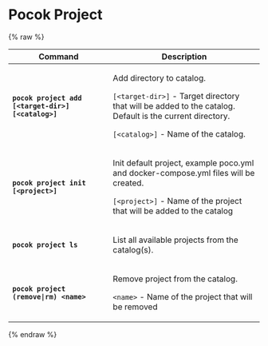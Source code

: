 # Pocok Project
{% raw %}
<div class="table-wrap">
  <table>
    <thead>
    <tr>
      <th width="40%"><b>Command</b></th>
      <th width="60%"><b>Description</b></th>
    </tr>
    </thead>
    <tbody>
    <tr>
      <td><b><code>pocok project add [&lt;target-dir&gt;] [&lt;catalog&gt;]</code></b></td>
      <td>
        <p>Add directory to catalog.</p>
        <p><code>[&lt;target-dir&gt;]</code> - Target directory that will be added to the catalog. Default is the current directory.</p>
        <p><code>[&lt;catalog&gt;]</code> - Name of the catalog.</p>
      </td>
    </tr>
    <tr>
      <td><b><code>pocok project init [&lt;project&gt;]</code></b></td>
      <td>
        <p>Init default project, example poco.yml and docker-compose.yml files will be created.</p>
        <p><code>[&lt;project&gt;]</code> - Name of the project that will be added to the catalog</p>
      </td>
    </tr>
    <tr>
      <td><b><code>pocok project ls</code></b></td>
      <td>
        <p>List all available projects from the catalog(s).</p>
      </td>
    </tr>
    <tr>
      <td><b><code>pocok project (remove|rm) &lt;name&gt;</code></b></td>
      <td>
        <p>Remove project from the catalog.</p>
        <p><code>&lt;name&gt;</code> - Name of the project that will be removed</p>
      </td>
    </tr>
    </tbody>
  </table>
</div>
{% endraw %}